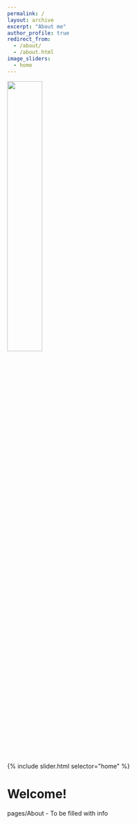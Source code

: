 ```yaml
---
permalink: /
layout: archive
excerpt: "About me"
author_profile: true
redirect_from:
  - /about/
  - /about.html
image_sliders:
  - home
---
```

<body align="left">
<img src='/images/lettericon.png' style='width: 40%'>

{% include slider.html selector="home" %}
<br>
<h1>Welcome!</h1>

<p align= "justify">
pages/About - To be filled with info
<br>
